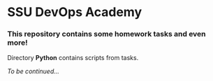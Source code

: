 # SSU DevOps Academy


### This repository contains some homework tasks and even more!


Directory **Python** contains scripts from tasks.


*To be continued...*
